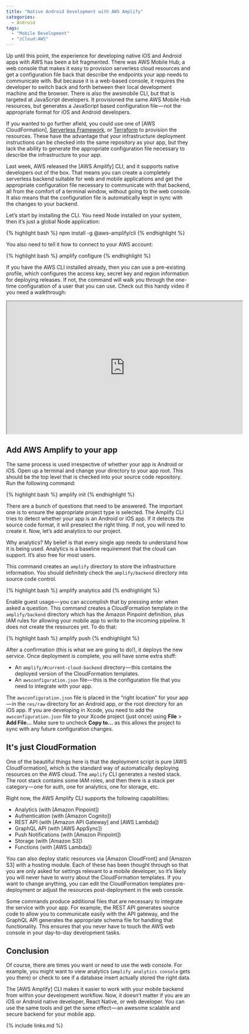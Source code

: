 ```yaml
---
title: "Native Android Development with AWS Amplify"
categories:
  - Android
tags:
  - "Mobile Development"
  - "zCloud:AWS"
---
```


Up until this point, the experience for developing native iOS and Android apps with AWS has been a bit fragmented. There was AWS Mobile Hub; a web console that makes it easy to provision serverless cloud resources and get a configuration file back that describe the endpoints your app needs to communicate with. But because it is a web-based console, it requires the developer to switch back and forth between their local development machine and the browser. There is also the awsmobile CLI, but that is targeted at JavaScript developers. It provisioned the same AWS Mobile Hub resources, but generates a JavaScript based configuration file — not the appropriate format for iOS and Android developers.

If you wanted to go further afield, you could use one of [AWS CloudFormation], [Serverless Framework](https://serverless.com/), or [Terraform](https://www.terraform.io/) to provision the resources. These have the advantage that your infrastructure deployment instructions can be checked into the same repository as your app, but they lack the ability to generate the appropriate configuration file necessary to describe the infrastructure to your app.

Last week, AWS released the [AWS Amplify] CLI, and it supports native developers out of the box. That means you can create a completely serverless backend suitable for web and mobile applications and get the appropriate configuration file necessary to communicate with that backend, all from the comfort of a terminal window, without going to the web console. It also means that the configuration file is automatically kept in sync with the changes to your backend.

Let’s start by installing the CLI. You need Node installed on your system, then it’s just a global Node application:

{% highlight bash %}
npm install -g @aws-amplify/cli
{% endhighlight %}

You also need to tell it how to connect to your AWS account:

{% highlight bash %}
amplify configure
{% endhighlight %}

If you have the AWS CLI installed already, then you can use a pre-existing profile, which configures the access key, secret key and region information for deploying releases. If not, the command will walk you through the one-time configuration of a user that you can use. Check out this handy video if you need a walkthrough:

<iframe id="player" frameborder="1" allowfullscreen="1" allow="autoplay; encrypted-media" title="YouTube video player" width="640" height="360" src="https://www.youtube.com/embed/fWbM5DLh25U?wmode=opaque&enablejsapi=1&origin=https%3A%2F%2Fcdn.embedly.com&widgetid=1"></iframe>

## Add AWS Amplify to your app

The same process is used irrespective of whether your app is Android or iOS. Open up a terminal and change your directory to your app root. This should be the top level that is checked into your source code repository. Run the following command:

{% highlight bash %}
amplify init
{% endhighlight %}

There are a bunch of questions that need to be answered. The important one is to ensure the appropriate project type is selected. The Amplify CLI tries to detect whether your app is an Android or iOS app. If it detects the source code format, it will preselect the right thing. If not, you will need to create it. Now, let’s add analytics to our project.

Why analytics? My belief is that every single app needs to understand how it is being used. Analytics is a baseline requirement that the cloud can support. It’s also free for most users.

This command creates an `amplify` directory to store the infrastructure information. You should definitely check the `amplify/backend` directory into source code control.

{% highlight bash %}
amplify analytics add
{% endhighlight %}

Enable guest usage — you can accomplish that by pressing enter when asked a question. This command creates a CloudFormation template in the `amplify/backend` directory which has the Amazon Pinpoint definition, plus IAM rules for allowing your mobile app to write to the incoming pipeline. It does not create the resources yet. To do that:

{% highlight bash %}
amplify push
{% endhighlight %}

After a confirmation (this is what we are going to do!), it deploys the new service. Once deployment is complete, you will have some extra stuff:

* An `amplify/#current-cloud-backend` directory — this contains the deployed version of the CloudFormation templates.
* An `awsconfiguration.json` file — this is the configuration file that you need to integrate with your app.

The `awsconfiguration.json` file is placed in the “right location” for your app — in the `res/raw` directory for an Android app, or the root directory for an iOS app. If you are developing in Xcode, you need to add the `awsconfiguration.json` file to your Xcode project (just once) using **File** > **Add File…** Make sure to uncheck **Copy to…** as this allows the project to sync with any future configuration changes.

## It's just CloudFormation

One of the beautiful things here is that the deployment script is pure [AWS CloudFormation], which is the standard way of automatically deploying resources on the AWS cloud. The `amplify` CLI generates a nested stack. The root stack contains some IAM roles, and then there is a stack per category — one for auth, one for analytics, one for storage, etc.

Right now, the AWS Amplify CLI supports the following capabilities:

* Analytics (with [Amazon Pinpoint])
* Authentication (with [Amazon Cognito])
* REST API (with [Amazon API Gateway] and [AWS Lambda])
* GraphQL API (with [AWS AppSync])
* Push Notifications (with [Amazon Pinpoint])
* Storage (with [Amazon S3])
* Functions (with [AWS Lambda])

You can also deploy static resources via [Amazon CloudFront] and [Amazon S3] with a hosting module. Each of these has been thought through so that you are only asked for settings relevant to a mobile developer, so it’s likely you will never have to worry about the CloudFormation templates. If you want to change anything, you can edit the CloudFormation templates pre-deployment or adjust the resources post-deployment in the web console.

Some commands produce additional files that are necessary to integrate the service with your app. For example, the REST API generates source code to allow you to communicate easily with the API gateway, and the GraphQL API generates the appropriate schema file for handling that functionality. This ensures that you never have to touch the AWS web console in your day-to-day development tasks.

## Conclusion

Of course, there are times you want or need to use the web console. For example, you might want to view analytics (`amplify analytics console` gets you there) or check to see if a database insert actually stored the right data.

The [AWS Amplify] CLI makes it easier to work with your mobile backend from within your development workflow. Now, it doesn’t matter if you are an iOS or Android native developer, React Native, or web developer. You can use the same tools and get the same effect — an awesome scalable and secure backend for your mobile app.

{% include links.md %}
